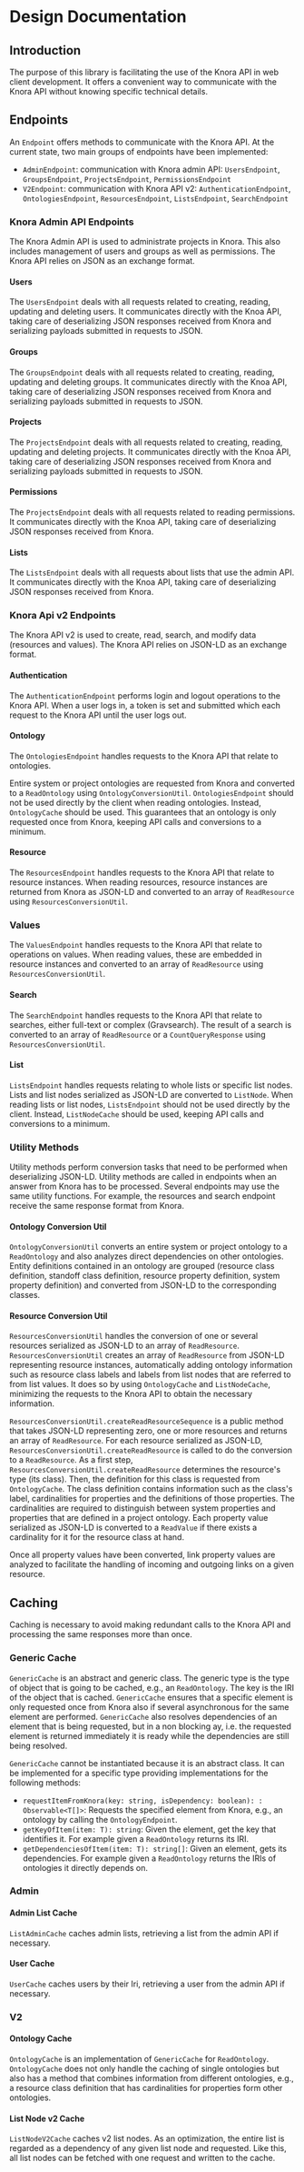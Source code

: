 # Design Documentation

## Introduction

The purpose of this library is facilitating the use of the Knora API in web client development. 
It offers a convenient way to communicate with the Knora API without knowing specific technical details.  

## Endpoints

An `Endpoint` offers methods to communicate with the Knora API. At the current state, two main groups of endpoints have been implemented:

- `AdminEndpoint`: communication with Knora admin API: `UsersEndpoint`, `GroupsEndpoint`, `ProjectsEndpoint`, `PermissionsEndpoint`
- `V2Endpoint`: communication with Knora API v2: `AuthenticationEndpoint`, `OntologiesEndpoint`, `ResourcesEndpoint`, `ListsEndpoint`, `SearchEndpoint` 


### Knora Admin API Endpoints

The Knora Admin API is used to administrate projects in Knora. This also includes management of users and groups as well as permissions.
The Knora API relies on JSON as an exchange format.

#### Users

The `UsersEndpoint` deals with all requests related to creating, reading, updating and deleting users.
It communicates directly with the Knoa API, taking care of deserializing JSON responses received from Knora and serializing payloads submitted in requests to JSON. 

#### Groups

The `GroupsEndpoint` deals with all requests related to creating, reading, updating and deleting groups.
It communicates directly with the Knoa API, taking care of deserializing JSON responses received from Knora and serializing payloads submitted in requests to JSON. 

#### Projects

The `ProjectsEndpoint` deals with all requests related to creating, reading, updating and deleting projects.
It communicates directly with the Knoa API, taking care of deserializing JSON responses received from Knora and serializing payloads submitted in requests to JSON. 

#### Permissions

The `ProjectsEndpoint` deals with all requests related to reading permissions.
It communicates directly with the Knoa API, taking care of deserializing JSON responses received from Knora.

#### Lists

The `ListsEndpoint` deals with all requests about lists that use the admin API.
It communicates directly with the Knoa API, taking care of deserializing JSON responses received from Knora.

### Knora Api v2 Endpoints

The Knora API v2 is used to create, read, search, and modify data (resources and values).
The Knora API relies on JSON-LD as an exchange format.

#### Authentication

The `AuthenticationEndpoint` performs login and logout operations to the Knora API. 
When a user logs in, a token is set and submitted which each request to the Knora API until the user logs out.

#### Ontology

The `OntologiesEndpoint` handles requests to the Knora API that relate to ontologies.

Entire system or project ontologies are requested from Knora 
and converted to a `ReadOntology` using `OntologyConversionUtil`.
`OntologiesEndpoint` should not be used directly by the client when reading ontologies. Instead, `OntologyCache` should be used.
This guarantees that an ontology is only requested once from Knora, keeping API calls and conversions to a minimum.  

#### Resource

The `ResourcesEndpoint` handles requests to the Knora API that relate to resource instances.
When reading resources, resource instances are returned from Knora as JSON-LD and converted to an array of `ReadResource` using `ResourcesConversionUtil`.

### Values

The `ValuesEndpoint` handles requests to the Knora API that relate to operations on values.
When reading values, these are embedded in resource instances and converted to an array of `ReadResource` using `ResourcesConversionUtil`.

#### Search

The `SearchEndpoint` handles requests to the Knora API that relate to searches, either full-text or complex (Gravsearch). 
The result of a search is converted to an array of `ReadResource` or a  `CountQueryResponse` using `ResourcesConversionUtil`.

#### List

`ListsEndpoint` handles requests relating to whole lists or specific list nodes. 
Lists and list nodes serialized as JSON-LD are converted to `ListNode`.
When reading lists or list nodes, `ListsEndpoint` should not be used directly by the client. 
Instead, `ListNodeCache` should be used, keeping API calls and conversions to a minimum.

### Utility Methods

Utility methods perform conversion tasks that need to be performed when deserializing JSON-LD. Utility methods are called in endpoints when an answer from Knora has to be processed. Several endpoints may use the same utility functions. For example, the resources and search endpoint receive the same response format from Knora.

#### Ontology Conversion Util

`OntologyConversionUtil` converts an entire system or project ontology to a `ReadOntology` and also analyzes direct dependencies on other ontologies. Entity definitions contained in an ontology are grouped (resource class definition, standoff class definition, resource property definition, system property definition) and converted from JSON-LD to the corresponding classes.

#### Resource Conversion Util

`ResourcesConversionUtil` handles the conversion of one or several resources serialized as JSON-LD to an array of `ReadResource`. 
`ResourcesConversionUtil` creates an array of `ReadResource` from JSON-LD representing resource instances, 
automatically adding ontology information such as resource class labels and labels from list nodes that are referred to from list values.
It does so by using `OntologyCache` and `ListNodeCache`, minimizing the requests to the Knora API to obtain the necessary information.

`ResourcesConversionUtil.createReadResourceSequence` is a public method that takes JSON-LD representing zero, one or more resources and returns an array of `ReadResource`. For each resource serialized as JSON-LD, `ResourcesConversionUtil.createReadResource` is called to do the conversion to a `ReadResource`. As a first step, `ResourcesConversionUtil.createReadResource` determines the resource's type (its class). Then, the definition for this class is requested from `OntologyCache`. The class definition contains information such as the class's label, cardinalities for properties and the definitions of those properties. The cardinalities are required to distinguish between system properties and properties that are defined in a project ontology. Each property value serialized as JSON-LD is converted to a `ReadValue` if there exists a cardinality for it for the resource class at hand.

Once all property values have been converted, link property values are analyzed to facilitate the handling of incoming and outgoing links on a given resource.

## Caching

Caching is necessary to avoid making redundant calls to the Knora API and processing the same responses more than once.

### Generic Cache

`GenericCache` is an abstract and generic class. The generic type is the type of object that is going to be cached, e.g., an `ReadOntology`. The key is the IRI of the object that is cached. `GenericCache` ensures that a specific element is only requested once from Knora also if several asynchronous for the same element are performed. `GenericCache` also resolves dependencies of an element that is being requested, but in a non blocking ay, i.e. the requested element is returned immediately it is ready while the dependencies are still being resolved.

`GenericCache` cannot be instantiated because it is an abstract class. It can be implemented for a specific type providing implementations for the following methods:

- `requestItemFromKnora(key: string, isDependency: boolean): : Observable<T[]>`: Requests the specified element from Knora, e.g., an ontology by calling the `OntologyEndpoint`.
- `getKeyOfItem(item: T): string`: Given the element, get the key that identifies it. For example given a `ReadOntology` returns its IRI.
- `getDependenciesOfItem(item: T): string[]`: Given an element, gets its dependencies. For example given a `ReadOntology` returns the IRIs of ontologies it directly depends on.

### Admin

#### Admin List Cache

`ListAdminCache` caches admin lists, retrieving a list from the admin API if necessary.

#### User Cache 

`UserCache` caches users by their Iri, retrieving a user from the admin API if necessary.

### V2

#### Ontology Cache

`OntologyCache` is an implementation of `GenericCache` for `ReadOntology`. `OntologyCache` does not only handle the caching of single ontologies but also has a method that combines information from different ontologies, e.g., a resource class definition that has cardinalities for properties form other ontologies.

#### List Node v2 Cache

`ListNodeV2Cache` caches v2 list nodes. As an optimization, the entire list is regarded as a dependency of any given list node and requested. Like this, all list nodes can be fetched with one request and written to the cache.

````
